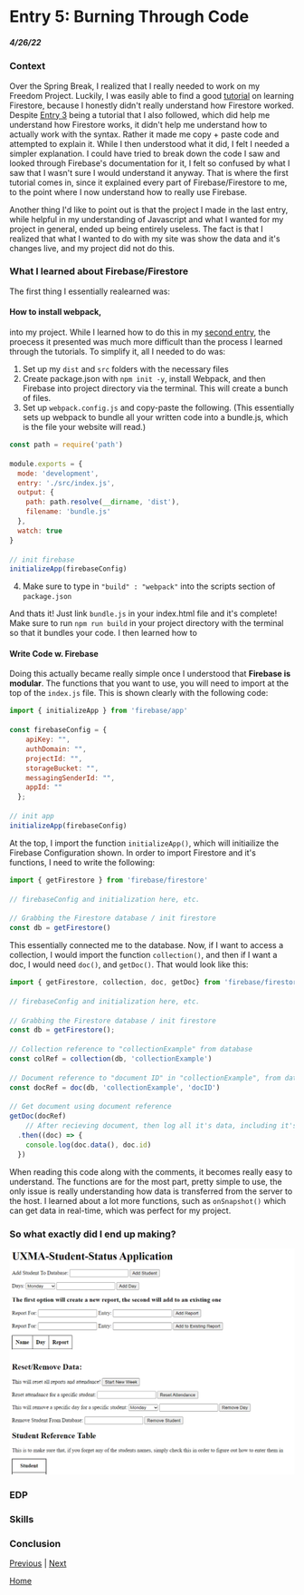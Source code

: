 # Entry 5: Burning Through Code
##### 4/26/22

### Context

Over the Spring Break, I realized that I really needed to work on my Freedom Project. Luckily, I was easily able to find a good [tutorial](https://www.youtube.com/watch?v=9zdvmgGsww0&list=PL4cUxeGkcC9jERUGvbudErNCeSZHWUVlb) on learning Firestore, because I honestly didn't really understand how Firestore worked. Despite [Entry 3](entry03.md) being a tutorial that I also followed, which did help me understand how Firestore works, it didn't help me understand how to actually work with the syntax. Rather it made me copy + paste code and attempted to explain it. While I then understood what it did, I felt I needed a simpler explanation. I could have tried to break down the code I saw and looked through Firebase's documentation for it, I felt so confused by what I saw that I wasn't sure I would understand it anyway. That is where the first tutorial comes in, since it explained every part of Firebase/Firestore to me, to the point where I now understand how to really use Firebase. 

Another thing I'd like to point out is that the project I made in the last entry, while helpful in my understanding of Javascript and what I wanted for my project in general, ended up being entirely useless. The fact is that I realized that what I wanted to do with my site was show the data and it's changes live, and my project did not do this. 

### What I learned about Firebase/Firestore

The first thing I essentially realearned was:
#### **How to install webpack,**
into my project. While I learned how to do this in my [second entry](entry02.md), the proecess it presented was much more difficult than the process I learned through the tutorials. To simplify it, all I needed to do was:
1. Set up my `dist` and `src` folders with the necessary files
2. Create package.json with `npm init -y`, install Webpack, and then Firebase into project directory via the terminal. This will create a bunch of files. 
3. Set up `webpack.config.js` and copy-paste the following. (This essentially sets up webpack to bundle all your written code into a bundle.js, which is the file your website will read.)
``` javascript
const path = require('path')

module.exports = {
  mode: 'development',
  entry: './src/index.js',
  output: {
    path: path.resolve(__dirname, 'dist'),
    filename: 'bundle.js'
  },
  watch: true
}

// init firebase
initializeApp(firebaseConfig)
```

4. Make sure to type in `"build" : "webpack"` into the scripts section of `package.json`

And thats it! Just link `bundle.js` in your index.html file and it's complete! Make sure to run `npm run build` in your project directory with the terminal so that it bundles your code. I then learned how to

#### **Write Code w. Firebase**

Doing this actually became really simple once I understood that **Firebase is modular**. The functions that you want to use, you will need to import at the top of the `index.js` file. This is shown clearly with the following code:

``` javascript
import { initializeApp } from 'firebase/app'

const firebaseConfig = {
    apiKey: "",
    authDomain: "",
    projectId: "",
    storageBucket: "",
    messagingSenderId: "",
    appId: ""
  };

// init app
initializeApp(firebaseConfig)
```

At the top, I import the function `initializeApp()`, which will initiailize the Firebase Configuration shown. In order to import Firestore and it's functions, I need to write the following:

``` javascript
import { getFirestore } from 'firebase/firestore'

// firebaseConfig and initialization here, etc. 

// Grabbing the Firestore database / init firestore
const db = getFirestore()
```

This essentially connected me to the database. Now, if I want to access a collection, I would import the function `collection()`, and then if I want a doc, I would need `doc()`, and `getDoc()`. That would look like this:

``` javascript
import { getFirestore, collection, doc, getDoc} from 'firebase/firestore'

// firebaseConfig and initialization here, etc.

// Grabbing the Firestore database / init firestore
const db = getFirestore();

// Collection reference to "collectionExample" from database
const colRef = collection(db, 'collectionExample')

// Document reference to "document ID" in "collectionExample", from database
const docRef = doc(db, 'collectionExample', 'docID')

// Get document using document reference
getDoc(docRef)
    // After recieving document, then log all it's data, including it's ID, to the consoele. 
  .then((doc) => {
    console.log(doc.data(), doc.id)
  })
```

When reading this code along with the comments, it becomes really easy to understand. The functions are for the most part, pretty simple to use, the only issue is really understanding how data is transferred from the server to the host. I learned about a lot more functions, such as `onSnapshot()` which can get data in real-time, which was perfect for my project. 

### So what exactly did I end up making?

![Prototype](imgs/prototype-img.png)
### EDP

### Skills

### Conclusion


[Previous](entry04.md) | [Next](entry06.md)

[Home](../README.md)
